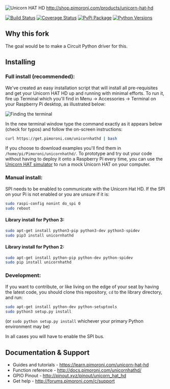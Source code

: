 ![Unicorn HAT HD](unicorn-hat-hd-logo.png)
http://shop.pimoroni.com/products/unicorn-hat-hd 

[![Build Status](https://travis-ci.com/pimoroni/unicorn-hat-hd.svg?branch=master)](https://travis-ci.com/pimoroni/unicorn-hat-hd)
[![Coverage Status](https://coveralls.io/repos/github/pimoroni/unicorn-hat-hd/badge.svg?branch=master)](https://coveralls.io/github/pimoroni/unicorn-hat-hd?branch=master)
[![PyPi Package](https://img.shields.io/pypi/v/unicornhathd.svg)](https://pypi.python.org/pypi/unicornhathd)
[![Python Versions](https://img.shields.io/pypi/pyversions/unicornhathd.svg)](https://pypi.python.org/pypi/unicornhathd)

## Why this fork

The goal would be to make a Circuit Python driver for this.

## Installing

### Full install (recommended):

We've created an easy installation script that will install all pre-requisites and get your Unicorn HAT HD
up and running with minimal efforts. To run it, fire up Terminal which you'll find in Menu -> Accessories -> Terminal
on your Raspberry Pi desktop, as illustrated below:

![Finding the terminal](http://get.pimoroni.com/resources/github-repo-terminal.png)

In the new terminal window type the command exactly as it appears below (check for typos) and follow the on-screen instructions:

```bash
curl https://get.pimoroni.com/unicornhathd | bash
```

If you choose to download examples you'll find them in `/home/pi/Pimoroni/unicornhathd/`. To prototype and try out your code without having to deploy it onto a Raspberry Pi every time, you can use the [Unicorn HAT simulator](https://github.com/jayniz/unicorn-hat-sim) to run a mock Unicorn HAT on your computer.

### Manual install:

SPI needs to be enabled to communicate with the Unicorn Hat HD. If the SPI on your Pi is not enabled or you are unsure if it is:

```bash
sudo raspi-config nonint do_spi 0
sudo reboot
```

#### Library install for Python 3:

```bash
sudo apt-get install python3-pip python3-dev python3-spidev
sudo pip3 install unicornhathd
```

#### Library install for Python 2:

```bash
sudo apt-get install python-pip python-dev python-spidev
sudo pip install unicornhathd
```

### Development:

If you want to contribute, or like living on the edge of your seat by having the latest code, you should clone this repository, `cd` to the library directory, and run:

```bash
sudo apt-get install python-dev python-setuptools
sudo python3 setup.py install
```
(or `sudo python setup.py install` whichever your primary Python environment may be)

In all cases you will have to enable the SPI bus.

## Documentation & Support

* Guides and tutorials - https://learn.pimoroni.com/unicorn-hat-hd
* Function reference - http://docs.pimoroni.com/unicornhathd/
* GPIO Pinout - http://pinout.xyz/pinout/unicorn_hat_hd
* Get help - http://forums.pimoroni.com/c/support
